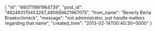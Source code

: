  {
   "id": "480711981964739",
   "post_id": "462493170453287_480688621967075",
   "from_name": "Beverly Berta Braakschmack",
   "message": "not administrator, just handle matters regarding that name",
   "created_time": "2013-02-14T00:40:30+0000"
 }
